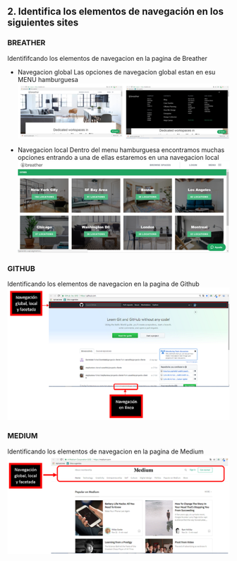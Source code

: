 ## 2. Identifica los elementos de navegación en los siguientes sites


### BREATHER
Identififcando los elementos de navegacion en la pagina de Breather

+ Navegacion global
Las opciones de navegacion global estan en esu MENU hamburguesa
![Texto alternativo](assets/img/breather.png)

+ Navegacion local
Dentro del menu hamburguesa encontramos muchas opciones entrando a una de ellas estaremos en una navegacion local
![Texto alternativo](assets/img/breather2.png)

### GITHUB
Identificando los elementos de navegacion en la pagina de Github
![Texto alternativo](assets/img/github.png)

### MEDIUM
Identificando los elementos de navegacion en la pagina de Medium
![Texto alternativo](assets/img/medium.png)
